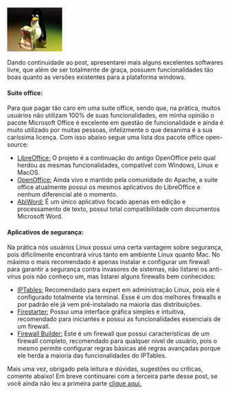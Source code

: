 ![Migrando definitivamente para Linux](../images/mingrando-de-windows-para-linux.jpg)

Dando continuidade ao post, apresentarei mais alguns excelentes softwares livre, que além de ser totalmente de graça, possuem funcionalidades tão boas quanto as versões existentes para a plataforma windows.

#### Suite office:

Para que pagar tão caro em uma suite office, sendo que, na prática, muitos usuários não utilizam 100% de suas funcionalidades, em minha opinião o pacote Microsoft Office é excelente em questão de funcionalidade e ainda é muito utilizado por muitas pessoas, infelizmente o que desanima é a sua caríssima licença. Com isso abaixo segue uma lista dos pacote office open-source:

*   [LibreOffice:](http://www.libreoffice.org/ "LibreOffice") O projeto é a continuação do antigo OpenOffice pelo qual herdou as mesmas funcionalidades, compatível com Windows, Linux e MacOS.
*   [OpenOffice:](http://www.openoffice.org/ "OpenOffice") Ainda vivo e mantido pela comunidade do Apache, a suite office atualmente possui os mesmos aplicativos do LibreOffice e nenhum diferencial até o momento.
*   [AbiWord:](http://www.abisource.com/ "AbiWord") É um único aplicativo focado apenas em edição e processamento de texto, possui total compatibilidade com documentos Microsoft Word.

#### Aplicativos de segurança:

Na prática nós usuários Linux possui uma certa vantagem sobre segurança, pois dificilmente encontrará vírus tanto em ambiente Linux quanto Mac. No máximo o mais recomendado é apenas instalar e configurar um firewall para garantir a segurança contra invasores de sistemas, não listarei os anti-vírus pois não conheço um, mas listarei alguns firewalls bem conhecidos:

*   [IPTables:](http://www.netfilter.org/projects/iptables/index.html "IPTables") Recomendado para expert em administração Linux, pois ele é configurado totalmente via terminal. Esse é um dos melhores firewalls e por padrão ele já vem pré-instalado na maioria das distribuições.
*   [Firestarter:](http://www.fs-security.com/ "Firestarter") Possui uma interface gráfica simples e intuitiva, recomendado para iniciantes e possui as funcionalidades essenciais de um firewall.
*   [Firewall Builder:](http://www.fwbuilder.org/ "Firewall Builder") Este é um firewall que possui características de um firewall completo, recomendado para qualquer nível de usuário, pois o mesmo permite configurar regras básicas até regras avançadas porque ele herda a maioria das funcionalidades do IPTables.

Mais uma vez, obrigado pela leitura e dúvidas, sugestões ou críticas, comente abaixo! Em breve continuarei com a terceira parte desse post, se você ainda não leu a primeira parte [clique aqui.](../migrando-de-windows-para-linux-parte-1 "Migrando de Windows para Linux – Parte 1")